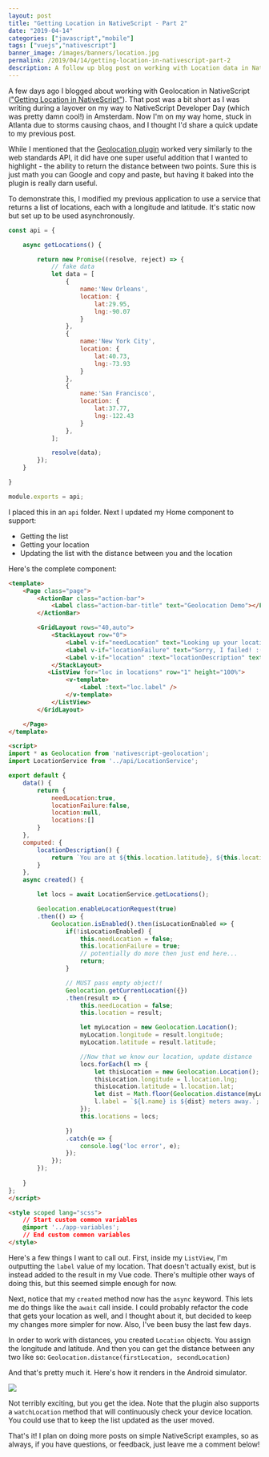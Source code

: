 ```yaml
---
layout: post
title: "Getting Location in NativeScript - Part 2"
date: "2019-04-14"
categories: ["javascript","mobile"]
tags: ["vuejs","nativescript"]
banner_image: /images/banners/location.jpg
permalink: /2019/04/14/getting-location-in-nativescript-part-2
description: A follow up blog post on working with Location data in NativeScript
---
```


A few days ago I blogged about working with Geolocation in NativeScript (["Getting Location in NativeScript"](https://www.raymondcamden.com/2019/04/10/getting-location-in-nativescript)). That post was a bit short as I was writing during a layover on my way to NativeScript Developer Day (which was pretty damn cool!) in Amsterdam. Now I'm on my way home, stuck in Atlanta due to storms causing chaos, and I thought I'd share a quick update to my previous post.

While I mentioned that the [Geolocation plugin](https://github.com/NativeScript/nativescript-geolocation) worked very similarly to the web standards API, it did have one super useful addition that I wanted to highlight - the ability to return the distance between two points. Sure this is just math you can Google and copy and paste, but having it baked into the plugin is really darn useful. 

To demonstrate this, I modified my previous application to use a service that returns a list of locations, each with a longitude and latitude. It's static now but set up to be used asynchronously.

```js
const api = {

	async getLocations() {

		return new Promise((resolve, reject) => {
			// fake data
			let data = [
				{
					name:'New Orleans', 
					location: { 
						lat:29.95,
						lng:-90.07
					}
				},
				{
					name:'New York City', 
					location: { 
						lat:40.73,
						lng:-73.93
					}
				},
				{
					name:'San Francisco', 
					location: { 
						lat:37.77,
						lng:-122.43
					}
				},
			];

			resolve(data);
		});
	}

}

module.exports = api;
```

I placed this in an `api` folder. Next I updated my Home component to support:

* Getting the list
* Getting your location
* Updating the list with the distance between you and the location

Here's the complete component:

```html
<template>
    <Page class="page">
        <ActionBar class="action-bar">
            <Label class="action-bar-title" text="Geolocation Demo"></Label>
        </ActionBar>

        <GridLayout rows="40,auto">
            <StackLayout row="0">
                <Label v-if="needLocation" text="Looking up your location..." />
                <Label v-if="locationFailure" text="Sorry, I failed! :(" />
                <Label v-if="location" :text="locationDescription" textWrap="true" />
            </StackLayout>
           <ListView for="loc in locations" row="1" height="100%">
                <v-template>
                    <Label :text="loc.label" />
                </v-template>
            </ListView>
        </GridLayout>

    </Page>
</template>

<script>
import * as Geolocation from 'nativescript-geolocation';
import LocationService from '../api/LocationService';

export default {
    data() {
        return {
            needLocation:true,
            locationFailure:false,
            location:null,
            locations:[]
        }
    },
    computed: {
        locationDescription() {
            return `You are at ${this.location.latitude}, ${this.location.longitude}. Your altitude is ${this.location.altitude}.`;
        }
    },
    async created() {

        let locs = await LocationService.getLocations();

        Geolocation.enableLocationRequest(true)
        .then(() => {
            Geolocation.isEnabled().then(isLocationEnabled => {
                if(!isLocationEnabled) {
                    this.needLocation = false;
                    this.locationFailure = true;
                    // potentially do more then just end here...
                    return;
                }

                // MUST pass empty object!!
                Geolocation.getCurrentLocation({})
                .then(result => {
                    this.needLocation = false;
                    this.location = result;

                    let myLocation = new Geolocation.Location();
                    myLocation.longitude = result.longitude;
                    myLocation.latitude = result.latitude;

                    //Now that we know our location, update distance
                    locs.forEach(l => {
                        let thisLocation = new Geolocation.Location();
                        thisLocation.longitude = l.location.lng;
                        thisLocation.latitude = l.location.lat;
                        let dist = Math.floor(Geolocation.distance(myLocation, thisLocation));
                        l.label = `${l.name} is ${dist} meters away.`;
                    });
                    this.locations = locs;

                })
                .catch(e => {
                    console.log('loc error', e);
                });
            });
        });
        
    }
};
</script>

<style scoped lang="scss">
    // Start custom common variables
    @import '../app-variables';
    // End custom common variables
</style>
```

Here's a few things I want to call out. First, inside my `ListView`, I'm outputting the `label` value of my location. That doesn't actually exist, but is instead added to the result in my Vue code. There's multiple other ways of doing this, but this seemed simple enough for now.

Next, notice that my `created` method now has the `async` keyword. This lets me do things like the `await` call inside. I could probably refactor the code that gets your location as well, and I thought about it, but decided to keep my changes more simpler for now. Also, I've been busy the last few days.

In order to work with distances, you created `Location` objects. You assign the longitude and latitude. And then you can get the distance between any two like so: `Geolocation.distance(firstLocation, secondLocation)`

And that's pretty much it. Here's how it renders in the Android simulator.

<img src="https://static.raymondcamden.com/images/2019/04/geo2.png" class="imgborder imgcenter">

Not terribly exciting, but you get the idea. Note that the plugin also supports a `watchLocation` method that will continuously check your device location. You could use that to keep the list updated as the user moved.

That's it! I plan on doing more posts on simple NativeScript examples, so as always, if you have questions, or feedback, just leave me a comment below!
